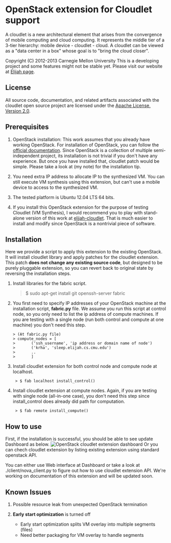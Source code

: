 OpenStack extension for Cloudlet support
========================================================
A cloudlet is a new architectural element that arises from the convergence of
mobile computing and cloud computing. It represents the middle tier of a
3-tier hierarchy:  mobile device - cloudlet - cloud.   A cloudlet can be
viewed as a "data center in a box" whose  goal is to "bring the cloud closer".

Copyright (C) 2012-2013 Carnegie Mellon University This is a developing project
and some features might not be stable yet.  Please visit our website at [Elijah
page](http://elijah.cs.cmu.edu/).



License
----------

All source code, documentation, and related artifacts associated with the
cloudlet open source project are licensed under the [Apache License, Version
2.0](http://www.apache.org/licenses/LICENSE-2.0.html).



Prerequisites
-------------

1. OpenStack installation: This work assumes that you already have working
   OpenStack.  For installation of OpenStack, you can follow the [official
   documentation](http://docs.openstack.org/grizzly/openstack-compute/install/apt/openstack-install-guide-apt-grizzly.pdf).
   Since OpenStack is a collection of multiple semi-independent project, its
   installation is not trivial if you don't have any experience. But once you
   have installed that, cloudlet patch would be simple. Please take a look at
   (my note) for the installation tip.


2. You need extra IP address to allocate IP to the synthesized VM. You can
   still execute VM synthesis using this extension, but can't use a mobile
   device to access to the synthesized VM.

3. The tested platform is Ubuntu 12.04 LTS 64 bits.

4. If you install this OpenStack extension for the purpose of testing Cloudlet
   (VM Synthesis), I would recommend you to play with stand-alone version of
   this work at
   [elijah-cloudlet](https://github.com/cmusatyalab/elijah-cloudlet).  That is
   much easier to install and modify since OpenStack is a nontrivial piece of
   software.


Installation
------------

Here we provide a script to apply this extension to the existing OpenStack.
It will install cloudlet library and apply patches for the cloudlet extension.
This patch **does not change any existing source code**, but designed to be
purely pluggable extension, so you can revert back to original state by
reversing the installation steps.

1. Install libraries for the fabric script.

	> $ sudo apt-get install git openssh-server fabric

2.  You first need to specify IP addresses of your OpenStack machine at the
	installation script, **fabric.py** file.  We assume you run this script at
	control node, so you only need to list the ip address of compute machines.
	If you are testing with a single node (run both control and compute at one
	machine) you don't need this step.
	
		> (At fabric.py file)
		> compute_nodes = [
		> 		('ssh_username', 'ip address or domain name of node')
		> 		('krha', 'sleep.elijah.cs.cmu.edu')
		> 		..
		> 		]


3. Install cloudlet extension for both control node and compute node at localhost.

		> $ fab localhost install_control()


3. Install cloudlet extension at compute nodes.  Again, if you are testing with
   single node (all-in-one case), you don't need this step since
   install_control does already did path for computation.

		> $ fab remote install_compute()


How to use
-----------

First, if the installation is successful, you should be able to see update
Dashboard as below.  ![OpenStack cloudlet extension
dashboard](https://github.com/cmusatyalab/elijah-openstack/blob/master/doc/screenshot/cloudlet_dashboard.png?raw=true)
Or you can chech cloudlet extension by listing existing extension using
standard openstack API.

You can either use Web interface at Dashboard or take a look at
./client/nova_client.py to figure out how to use cloudlet extension API.  We're
working on documentation of this extension and will be updated soon.



Known Issues
------------

1. Possible resource leak from unexpected OpenStack termination

2. __Early start optimization__ is turned off
	- Early start optimization splits VM overlay into multiple segments (files) 
	- Need better packaging for VM overlay to handle segments

